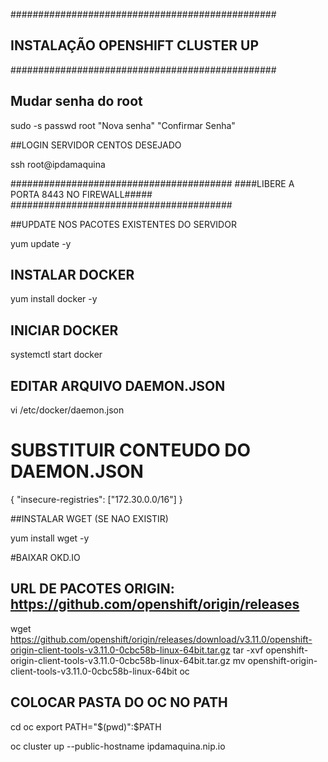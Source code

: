 ################################################
##       INSTALAÇÃO OPENSHIFT CLUSTER UP      ##
################################################

## Mudar senha do root

sudo -s
passwd root
"Nova senha"
"Confirmar Senha"

##LOGIN SERVIDOR CENTOS DESEJADO

ssh root@ipdamaquina

########################################
####LIBERE A PORTA 8443 NO FIREWALL#####
########################################

##UPDATE NOS PACOTES EXISTENTES DO SERVIDOR

yum update -y

## INSTALAR DOCKER

yum install docker -y

## INICIAR DOCKER

systemctl start docker

## EDITAR ARQUIVO DAEMON.JSON

vi /etc/docker/daemon.json

# SUBSTITUIR CONTEUDO DO DAEMON.JSON
{
 "insecure-registries": ["172.30.0.0/16"]
}

##INSTALAR WGET (SE NAO EXISTIR)

yum install wget -y

 
#BAIXAR OKD.IO 
## URL DE PACOTES ORIGIN: https://github.com/openshift/origin/releases

wget https://github.com/openshift/origin/releases/download/v3.11.0/openshift-origin-client-tools-v3.11.0-0cbc58b-linux-64bit.tar.gz
tar -xvf openshift-origin-client-tools-v3.11.0-0cbc58b-linux-64bit.tar.gz
mv openshift-origin-client-tools-v3.11.0-0cbc58b-linux-64bit oc

## COLOCAR PASTA DO OC NO PATH

cd oc
export PATH="$(pwd)":$PATH

oc cluster up --public-hostname ipdamaquina.nip.io



 

 
